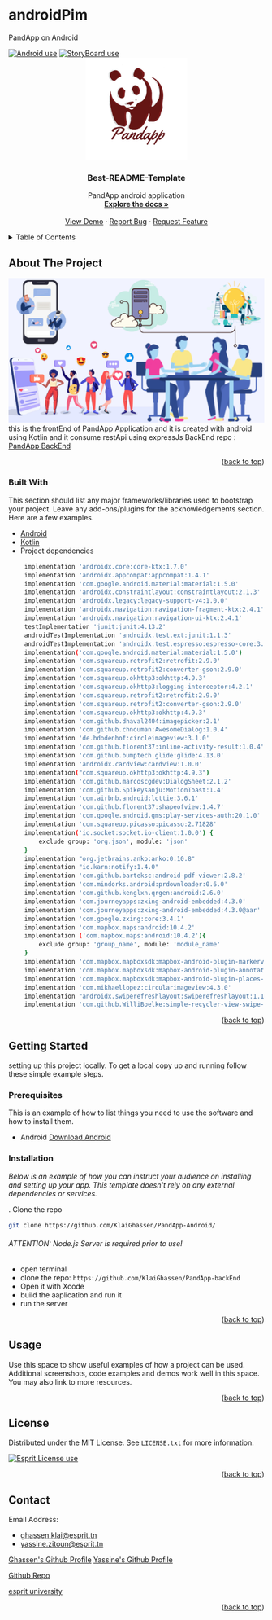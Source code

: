 # androidPim
PandApp on Android
<div id="top"></div>
<a href="https://img.shields.io/badge/Swift5-100%25-yellow"><img alt="Android use" src="https://img.shields.io/badge/Android-100%25-green"></a> <a href="https://img.shields.io/badge/Kotlin.js-red"><img alt="StoryBoard use" src="https://img.shields.io/badge/Used-kotlin-blue"></a> 
<!--
*** Thanks for checking out the Best-README-Template. If you have a suggestion
*** that would make this better, please fork the repo and create a pull request
*** or simply open an issue with the tag "enhancement".
*** Don't forget to give the project a star!
*** Thanks again! Now go create something AMAZING! :D
-->



<!-- PROJECT SHIELDS -->
<!--
*** I'm using markdown "reference style" links for readability.
*** Reference links are enclosed in brackets [ ] instead of parentheses ( ).
*** See the bottom of this document for the declaration of the reference variables
*** for contributors-url, forks-url, etc. This is an optional, concise syntax you may use.
*** https://www.markdownguide.org/basic-syntax/#reference-style-links
-->


<!-- PROJECT LOGO -->
<br />
<div align="center">
  <a href="https://github.com/othneildrew/Best-README-Template">
    <img src="images/logo.png" alt="Logo" width="200" height="200">
  </a>

  <h3 align="center">Best-README-Template</h3>

  <p align="center">
   PandApp android application
    <br />
    <a href="https://github.com/KlaiGhassen/androidPim"><strong>Explore the docs »</strong></a>
    <br />
    <br />
    <a href="https://github.com/KlaiGhassen/PandApp-Android">View Demo</a>
    ·
    <a href="https://github.com/KlaiGhassen/PandApp-Android/issues">Report Bug</a>
    ·
    <a href="https://github.com/KlaiGhassen/PandApp-Android/issues">Request Feature</a>
  </p>
</div>



<!-- TABLE OF CONTENTS -->
<details>
  <summary>Table of Contents</summary>
  <ol>
    <li>
      <a href="#about-the-project">About The Project</a>
      <ul>
        <li><a href="#built-with">Built With</a></li>
      </ul>
    </li>
    <li>
      <a href="#getting-started">Getting Started</a>
      <ul>
        <li><a href="#prerequisites">Prerequisites</a></li>
        <li><a href="#installation">Installation</a></li>
      </ul>
    </li>
    <li><a href="#usage">Usage</a></li>
    <li><a href="#license">License</a></li>
    <li><a href="#contact">Contact</a></li>
  </ol>
</details>



<!-- ABOUT THE PROJECT -->
## About The Project

[![Product Name Screen Shot][product-screenshot]](https://example.com)
this is the frontEnd of PandApp Application and it is created with android using Kotlin and it consume restApi using expressJs
BackEnd repo : [PandApp BackEnd](https://github.com/KlaiGhassen/PandApp-backEnd)

<p align="right">(<a href="#top">back to top</a>)</p>



### Built With

This section should list any major frameworks/libraries used to bootstrap your project. Leave any add-ons/plugins for the acknowledgements section. Here are a few examples.

* [Android](https://www.android.com)
* [Kotlin](https://kotlinlang.org)
* Project dependencies
   ```sh
    implementation 'androidx.core:core-ktx:1.7.0'
    implementation 'androidx.appcompat:appcompat:1.4.1'
    implementation 'com.google.android.material:material:1.5.0'
    implementation 'androidx.constraintlayout:constraintlayout:2.1.3'
    implementation 'androidx.legacy:legacy-support-v4:1.0.0'
    implementation 'androidx.navigation:navigation-fragment-ktx:2.4.1'
    implementation 'androidx.navigation:navigation-ui-ktx:2.4.1'
    testImplementation 'junit:junit:4.13.2'
    androidTestImplementation 'androidx.test.ext:junit:1.1.3'
    androidTestImplementation 'androidx.test.espresso:espresso-core:3.4.0'
    implementation('com.google.android.material:material:1.5.0')
    implementation 'com.squareup.retrofit2:retrofit:2.9.0'
    implementation 'com.squareup.retrofit2:converter-gson:2.9.0'
    implementation 'com.squareup.okhttp3:okhttp:4.9.3'
    implementation 'com.squareup.okhttp3:logging-interceptor:4.2.1'
    implementation 'com.squareup.retrofit2:retrofit:2.9.0'
    implementation 'com.squareup.retrofit2:converter-gson:2.9.0'
    implementation 'com.squareup.okhttp3:okhttp:4.9.3'
    implementation 'com.github.dhaval2404:imagepicker:2.1'
    implementation 'com.github.chnouman:AwesomeDialog:1.0.4'
    implementation 'de.hdodenhof:circleimageview:3.1.0'
    implementation 'com.github.florent37:inline-activity-result:1.0.4'
    implementation 'com.github.bumptech.glide:glide:4.13.0'
    implementation 'androidx.cardview:cardview:1.0.0'
    implementation("com.squareup.okhttp3:okhttp:4.9.3")
    implementation 'com.github.marcoscgdev:DialogSheet:2.1.2'
    implementation 'com.github.Spikeysanju:MotionToast:1.4'
    implementation 'com.airbnb.android:lottie:3.6.1'
    implementation 'com.github.florent37:shapeofview:1.4.7'
    implementation 'com.google.android.gms:play-services-auth:20.1.0'
    implementation 'com.squareup.picasso:picasso:2.71828'
    implementation('io.socket:socket.io-client:1.0.0') {
        exclude group: 'org.json', module: 'json'
    }
    implementation "org.jetbrains.anko:anko:0.10.8"
    implementation "io.karn:notify:1.4.0"
    implementation 'com.github.barteksc:android-pdf-viewer:2.8.2'
    implementation 'com.mindorks.android:prdownloader:0.6.0'
    implementation 'com.github.kenglxn.qrgen:android:2.6.0'
    implementation 'com.journeyapps:zxing-android-embedded:4.3.0'
    implementation 'com.journeyapps:zxing-android-embedded:4.3.0@aar'
    implementation 'com.google.zxing:core:3.4.1'
    implementation 'com.mapbox.maps:android:10.4.2'
    implementation ('com.mapbox.maps:android:10.4.2'){
        exclude group: 'group_name', module: 'module_name'
    }
    implementation 'com.mapbox.mapboxsdk:mapbox-android-plugin-markerview-v9:0.4.0'
    implementation 'com.mapbox.mapboxsdk:mapbox-android-plugin-annotation-v9:0.9.0'
    implementation 'com.mapbox.mapboxsdk:mapbox-android-plugin-places-v9:0.12.0'
    implementation 'com.mikhaellopez:circularimageview:4.3.0'
    implementation "androidx.swiperefreshlayout:swiperefreshlayout:1.1.0"
    implementation 'com.github.WilliBoelke:simple-recycler-view-swipe-gestures:1.3'

   ```

<p align="right">(<a href="#top">back to top</a>)</p>



<!-- GETTING STARTED -->
## Getting Started

setting up this project locally.
To get a local copy up and running follow these simple example steps.

### Prerequisites

This is an example of how to list things you need to use the software and how to install them.
* Android
 [Download Android](https://developer.android.com/studio)

### Installation

_Below is an example of how you can instruct your audience on installing and setting up your app. This template doesn't rely on any external dependencies or services._

. Clone the repo
   ```sh
   git clone https://github.com/KlaiGhassen/PandApp-Android/
   ```
   
###### ATTENTION: Node.js Server is required prior to use!

- open terminal
- clone the repo: `https://github.com/KlaiGhassen/PandApp-backEnd`
- Open it with Xcode
- build the aaplication and run it 
- run the server

<p align="right">(<a href="#top">back to top</a>)</p>



<!-- USAGE EXAMPLES -->
## Usage

Use this space to show useful examples of how a project can be used. Additional screenshots, code examples and demos work well in this space. You may also link to more resources.


<p align="right">(<a href="#top">back to top</a>)</p>



<!-- LICENSE -->
## License

Distributed under the MIT License. See `LICENSE.txt` for more information.

<a href="https://img.shields.io/badge/License-Esprit-brightgreen"><img alt="Esprit License use" src="https://img.shields.io/badge/License-Esprit-brightgreen"></a>

<p align="right">(<a href="#top">back to top</a>)</p>



<!-- CONTACT -->
## Contact

Email Address:
- ghassen.klai@esprit.tn 
- yassine.zitoun@esprit.tn

[Ghassen's Github Profile](https://github.com/KlaiGhassen)
[Yassine's Github Profile](https://github.com/zwayten)

[Github Repo](https://github.com/KlaiGhassen/IosBack)

[esprit university](https://esprit.tn/)
<p align="right">(<a href="#top">back to top</a>)</p>



<!-- MARKDOWN LINKS & IMAGES -->
<!-- https://www.markdownguide.org/basic-syntax/#reference-style-links -->
[contributors-shield]: https://img.shields.io/github/contributors/othneildrew/Best-README-Template.svg?style=for-the-badge
[contributors-url]: https://github.com/KlaiGhassen/PandApp-Android/graphs/contributors
[forks-shield]: https://img.shields.io/github/forks/othneildrew/Best-README-Template.svg?style=for-the-badge
[forks-url]: https://github.com/KlaiGhassen/PandApp-Android/network/members
[stars-shield]: https://img.shields.io/github/stars/othneildrew/Best-README-Template.svg?style=for-the-badge
[stars-url]: https://github.com/KlaiGhassen/PandApp-Android/stargazers
[issues-shield]: https://img.shields.io/github/issues/othneildrew/Best-README-Template.svg?style=for-the-badge
[issues-url]: https://github.com/KlaiGhassen/PandApp-Android/issues
[license-shield]: https://img.shields.io/github/license/othneildrew/Best-README-Template.svg?style=for-the-badge
[license-url]: https://github.com/othneildrew/Best-README-Template/blob/master/LICENSE.txt
[product-screenshot]: images/ReadMe1.png
<div id="top"></div>
